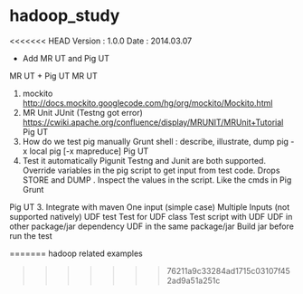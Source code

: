 hadoop_study
============

<<<<<<< HEAD
Version : 1.0.0
Date : 2014.03.07
   * Add MR UT and Pig UT

MR UT + Pig UT
MR UT
1. mockito
  http://docs.mockito.googlecode.com/hg/org/mockito/Mockito.html 
2. MR Unit
  JUnit (Testng got error)
https://cwiki.apache.org/confluence/display/MRUNIT/MRUnit+Tutorial 
Pig UT
1. How do we test pig manually 
  Grunt shell : describe, illustrate, dump
  pig -x local 
  pig [-x mapreduce]
  Pig UT
2. Test it automatically
Pigunit
  Testng and Junit are both supported.
  Override variables in the pig script to get input from test code.
  Drops STORE and DUMP .
  Inspect the values in the script.
  Like the cmds in Pig Grunt

Pig UT
3. Integrate with maven
  One input (simple case)
  Multiple Inputs (not supported natively)
  UDF test
    Test for UDF class
    Test script with UDF
      UDF in other package/jar
        dependency
      UDF in the same package/jar
        Build jar before run the test



=======
hadoop related examples
>>>>>>> 76211a9c33284ad1715c03107f452ad9a51a251c
